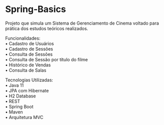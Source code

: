 # Spring-Basics
Projeto que simula um Sistema de Gerenciamento de Cinema voltado para prática dos estudos teóricos realizados.

Funcionalidades: \
• Cadastro de Usuários\
• Cadastro de Sessões\
• Consulta de Sessões\
• Consulta de Sessão por título do filme\
• Histórico de Vendas\
• Consulta de Salas

Tecnologias Utilizadas: \
• Java 11\
• JPA com Hibernate\
• H2 Database\
• REST\
• Spring Boot\
• Maven\
• Arquitetura MVC
